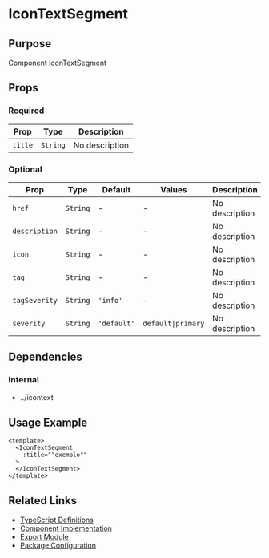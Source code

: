 # IconTextSegment

## Purpose

Component IconTextSegment

## Props

### Required

| Prop    | Type     | Description    |
| ------- | -------- | -------------- |
| `title` | `String` | No description |

### Optional

| Prop          | Type     | Default     | Values             | Description    |
| ------------- | -------- | ----------- | ------------------ | -------------- |
| `href`        | `String` | -           | -                  | No description |
| `description` | `String` | -           | -                  | No description |
| `icon`        | `String` | -           | -                  | No description |
| `tag`         | `String` | -           | -                  | No description |
| `tagSeverity` | `String` | `'info'`    | -                  | No description |
| `severity`    | `String` | `'default'` | `default\|primary` | No description |

## Dependencies

### Internal

- ../icontext

## Usage Example

```vue
<template>
  <IconTextSegment
    :title=""exemplo""
  >
  </IconTextSegment>
</template>
```

## Related Links

- [TypeScript Definitions](./IconTextSegment.d.ts)
- [Component Implementation](./IconTextSegment.vue)
- [Export Module](./icontextsegment.js)
- [Package Configuration](./package.json)
